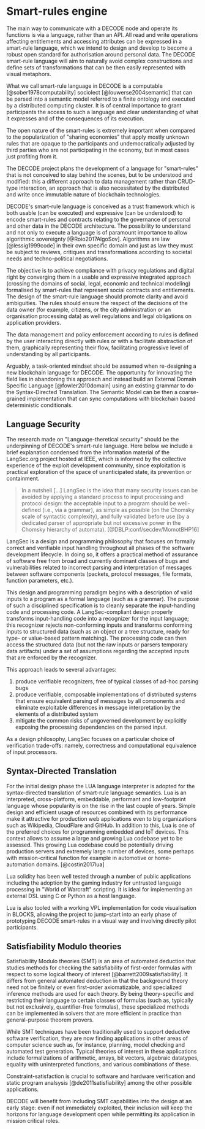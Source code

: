 # Smart-rules engine

The main way to communicate with a DECODE node and operate its
functions is via a language, rather than an API. All read and write
operations affecting entitlements and accessing attributes can be
expressed in a smart-rule language, which we intend to design and
develop to become a robust open standard for authorisation around
personal data. The DECODE smart-rule language will aim to naturally
avoid complex constructions and define sets of transformations that
can be then easily represented with visual metaphors.

What we call smart-rule language in DECODE is a computable
[@sober1978computability] sociolect [@louwerse2004semantic] that can
be parsed into a semantic model referred to a finite ontology and
executed by a distributed computing cluster. It is of central
importance to grant participants the access to such a language and
clear understanding of what it expresses and of the consequences of
its execution.

The open nature of the smart-rules is extremely important when
compared to the popularization of "sharing economies" that apply
mostly unknown rules that are opaque to the participants and
undemocratically adjusted by third parties who are not participating
in the economy, but in most cases just profiting from it.

The DECODE project plans the development of a language for
"smart-rules" that is not conceived to stay behind the scenes, but to
be understood and modified: this a different approach to data
management rather than CRUD-type interaction, an approach that is also
necessitated by the distributed and write once immutable nature of
blockchain technologies.

DECODE's smart-rule language is conceived as a trust framework
which is both usable (can be executed) and expressive (can be
understood) to encode smart-rules and contracts relating to the
governance of personal and other data in the DECODE architecture. The
possibility to understand and not only to execute a language is of
paramount importance to allow algorithmic sovereignty
[@Roio2017AlgoSov]. Algorithms are law [@lessig1999code] in their own
specific domain and just as law they must be subject to reviews,
critiques and transformations according to societal needs and
techno-political negotiations.

The objective is to achieve compliance with privacy regulations and
digital right by converging them in a usable and expressive integrated
approach (crossing the domains of social, legal, economic and
technical modeling) formalised by smart-rules that represent social
contracts and entitlements. The design of the smart-rule language
should promote clarity and avoid ambiguities. The rules should ensure
the respect of the decisions of the data owner (for example, citizens,
or the city administration or an organisation processing data) as well
regulations and legal obligations on application providers.

The data management and policy enforcement according to rules is
defined by the user interacting directly with rules or with a
facilitate abstraction of them, graphically representing their flow,
facilitating progressive level of understanding by all participants.

Arguably, a task-oriented mindset should be assumed when re-designing
a new blockchain language for DECODE. The opportunity for innovating
the field lies in abandoning this approach and instead build an
External Domain Specific Language [@fowler2010domain] using an
existing grammar to do the Syntax-Directed Translation. The Semantic
Model can be then a coarse-grained implementation that can sync
computations with blockchain based deterministic conditionals.

## Language Security

The research made on "Language-theretical security" should be the
underpinning of DECODE's smart-rule language. Here below we include a
brief explanation condensed from the information material of the
LangSec.org project hosted at IEEE, which is informed by the
collective experience of the exploit development community, since
exploitation is practical exploration of the space of unanticipated
state, its prevention or containment.

> In a nutshell [...] LangSec is the idea that many security issues can be avoided by applying a standard process to input processing and protocol design: the acceptable input to a program should be well-defined (i.e., via a grammar), as simple as possible (on the Chomsky scale of syntactic complexity), and fully validated before use (by a dedicated parser of appropriate but not excessive power in the Chomsky hierarchy of automata). [@DBLP:conf/secdev/MomotBHP16]

LangSec is a design and programming philosophy that focuses on
formally correct and verifiable input handling throughout all phases
of the software development lifecycle. In doing so, it offers a
practical method of assurance of software free from broad and
currently dominant classes of bugs and vulnerabilities related to
incorrect parsing and interpretation of messages between software
components (packets, protocol messages, file formats, function
parameters, etc.).

This design and programming paradigm begins with a description of
valid inputs to a program as a formal language (such as a
grammar). The purpose of such a disciplined specification is to
cleanly separate the input-handling code and processing code. A
LangSec-compliant design properly transforms input-handling code into
a recognizer for the input language; this recognizer rejects
non-conforming inputs and transforms conforming inputs to structured
data (such as an object or a tree structure, ready for type- or
value-based pattern matching). The processing code can then access the
structured data (but not the raw inputs or parsers temporary data
artifacts) under a set of assumptions regarding the accepted inputs
that are enforced by the recognizer.

This approach leads to several advantages:

 1. produce verifiable recognizers, free of typical classes of ad-hoc parsing bugs
 2. produce verifiable, composable implementations of distributed systems that ensure equivalent parsing of messages by all components and eliminate exploitable differences in message interpretation by the elements of a distributed system
 3. mitigate the common risks of ungoverned development by explicitly exposing the processing dependencies on the parsed input.

As a design philosophy, LangSec focuses on a particular choice of
verification trade-offs: namely, correctness and computational
equivalence of input processors.


## Syntax-Directed Translation

For the initial design phase the LUA language interpreter is adopted
for the syntax-directed translation of smart-rule language
semantics. Lua is an interpreted, cross-platform, embeddable,
performant and low-footprint language whose popularity is on the rise
in the last couple of years. Simple design and efficient usage of
resources combined with its performance make it attractive for
production web applications even to big organizations such as
Wikipedia, CloudFlare and GitHub. In addition to this, Lua is one of
the preferred choices for programming embedded and IoT devices. This
context allows to assume a large and growing Lua codebase yet to be
assessed. This growing Lua codebase could be potentially driving
production servers and extremely large number of devices, some perhaps
with mission-critical function for example in automotive or
home-automation domains. [@costin2017lua]

Lua solidity has been well tested through a number of public
applications including the adoption by the gaming industry for
untrusted language processing in "World of Warcraft" scripting. It is
ideal for implementing an external DSL using C or Python as a host
language.

Lua is also tooled with a working VPL implementation for code
visualisation in BLOCKS, allowing the project to jump-start into an
early phase of prototyping DECODE smart-rules in a visual way and
involving directly pilot participants.

## Satisfiability Modulo theories

Satisfiability Modulo theories (SMT) is an area of automated deduction
that studies methods for checking the satisfiability of first-order
formulas with respect to some logical theory of interest
[@barrett2009satisfiability]. It differs from general automated
deduction in that the background theory need not be finitely or even
first-order axiomatizable, and specialized inference methods are used
for each theory. By being theory-specific and restricting their
language to certain classes of formulas (such as, typically but not
exclusively, quantifier-free formulas), these specialized methods can
be implemented in solvers that are more efficient in practice than
general-purpose theorem provers.

While SMT techniques have been traditionally used to support deductive
software verification, they are now finding applications in other
areas of computer science such as, for instance, planning, model
checking and automated test generation. Typical theories of interest
in these applications include formalizations of arithmetic, arrays,
bit vectors, algebraic datatypes, equality with uninterpreted
functions, and various combinations of these.

Constraint-satisfaction is crucial to software and hardware
verification and static program analsysis [@de2011satisfiability]
among the other possible applications.

DECODE will benefit from including SMT capabilities into the design at
an early stage: even if not immediately exploited, their inclusion
will keep the horizons for language development open while permitting
its application in mission critical roles.

